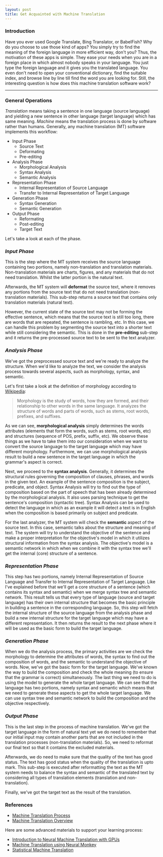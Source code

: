 ```yaml
---
layout: post
title: Get Acquainted with Machine Translation
---
```


### Introduction

Have you ever used Google Translate, Bing Translator, or BabelFish? Why do you choose to use those kind of apps? You simply try to find the meaning of the foreign language in more efficient way, don't you? Thus, the motivation of these apps is simple. They ease your needs when you are in a foreign place in which almost nobody speaks in your language. You just type the foreign language and it gives you the translated language. You even don't need to open your conventional dictionary, find the suitable index, and browse line by line till find the word you are looking for. Still, the interesting question is how does this machine translation software work?

-----

### General Operations

_Translation_ means taking a sentence in one language (source language) and yielding a new sentence in other language (target language) which has same meaning. _Machine_ means the translation process is done by software rather than humans. Generally, any machine translation (MT) software implements this workflow:

<ul>
	<li>Input Phase
		<ul>
			<li>Source Text</li>
			<li>Deformating</li>
			<li>Pre-editing</li>
		</ul>
	</li>
	<li>Analysis Phase
		<ul>
			<li>Morphological Analysis</li>
			<li>Syntax Analysis</li>
			<li>Semantic Analysis</li>
		</ul>
	</li>
	<li>Representation Phase
		<ul>
			<li>Internal Representation of Source Language</li>
			<li>Transfer to Internal Representation of Target Language</li>
		</ul>
	</li>
	<li>Generation Phase
		<ul>
			<li>Syntax Generation</li>
			<li>Semantic Generation</li>
		</ul>
	</li>
	<li>Output Phase
		<ul>
			<li>Reformating</li>
			<li>Post-editing</li>
			<li>Target Text</li>
		</ul>
	</li>
</ul>

Let's take a look at each of the phase.

### _Input Phase_

This is the step where the MT system receives the source language containing two portions, namely non-translation and translation materials. Non-translation materials are charts, figures, and any materials that do not need translation. Whilst the latter portion is the natural text.

Afterwards, the MT system will **deformat** the source text, where it removes any portions from the source text that do not need translation (non-translation materials). This sub-step returns a source text that contains only translation materials (natural text).

However, the current state of the source text may not be forming the effective sentence, which means that the source text is still too long, there are words that are repeated, the sentence is rambling, etc. In this case, we can handle this problem by segmenting the source text into a shorter text while still considering the semantic. This is done in the **pre-editing** sub-step and it returns the pre-processed source text to be sent to the text analyzer.

### _Analysis Phase_

We've got the preprocessed source text and we're ready to analyze the structure. When we'd like to analyze the text, we consider the analysis process towards several aspects, such as morphology, syntax, and semantic.

Let's first take a look at the definition of morphology according to <a href="https://en.wikipedia.org/wiki/Morphology_(linguistics)">Wikipedia</a>:

> Morphology is the study of words, how they are formed, and their relationship to other words in the same language. It analyzes the structure of words and parts of words, such as stems, root words, prefixes, and suffixes.

As we can see, **morphological analysis** simply determines the words attributes (elements that form the words, such as stems, root words, etc) and structures (sequence of POS, prefix, suffix, etc). We observe these things as we have to take them into our consideration when we want to convert the source language to the target language which may have different morphology. Furthermore, we can use morphological analysis result to build a new sentence in the target language in which the grammar's aspect is correct.

Next, we proceed to the **syntax analysis**. Generally, it determines the structural rules governing the composition of clauses, phrases, and words in the given text. An example of the sentence composition is the subject, predicate, and object. Syntax Analysis will try to find out the type of composition based on the part of speech that has been already determined by the morphological analysis. It also uses parsing technique to get the sentence's composition (syntactic tree). Syntax Analysis can be used to detect the language in which as an example it will detect a text is in English when the composition is based primarily on subject and predicate.

For the last analyzer, the MT system will check the **semantic** aspect of the source text. In this case, semantic talks about the structure and meaning of text. The system will try to understand the objective of the sentence and make a proper interpretation for the objective's model in which it utilizes structural information from the syntax analysis. The objective's model is a semantic network in which when we combine it with the syntax tree we'll get the internal (core) structure of a sentence.

### _Representation Phase_

This step has two portions, namely Internal Representation of Source Language and Transfer to Internal Representation of Target Language. Like I've explained before that we'll get a core structure of a sentence (which contains its syntax and semantic) when we merge syntax tree and semantic network. This result tells us that every type of language (source and target language) has their own internal structure that becomes the basic principle in building a sentence in the corresponding language. So, this step will fetch the internal structure of the source language from the analysis phase and build a new internal structure for the target language which may have a different representation. It then returns the result to the next phase where it will be used as the basic form to build the target language.

### _Generation Phase_

When we do the analysis process, the primary activities are we check the morphology to determine the attributes of words, the syntax to find out the composition of words, and the semantic to understand the objective of words. Now, we've got the basic form for the target language. We've known the way to build the composition and check the whole meaning (to ensure that the grammar is correct) simultaneously. The last thing we need to do is using the model to generate the whole target language. We can see that the language has two portions, namely syntax and semantic which means that we need to generate these aspects to get the whole target language. We can use syntax tree and semantic network to build the composition and the objective respectively.

### _Output Phase_

This is the last step in the process of machine translation. We've got the target language in the form of natural text yet we do need to remember that our initial input may contain another parts that are not included in the translation processes (non-translation materials). So, we need to reformat our final text so that it contains the excluded materials.

Afterwards, we do need to make sure that the quality of the text has good status. The text has good status when the quality of the translation is upto mark. This sub-step is executed after reformatting the text as the MT system needs to balance the syntax and semantic of the translated text by considering all types of translation elements (translation and non-translation).

Finally, we've got the target text as the result of the translation.

### References

<ul>
	<li><a href="http://language.worldofcomputing.net/category/machine-translation">Machine Translation Process</a></li>
	<li><a href="http://veredshwartz.blogspot.co.id/2015/08/machine-translation-1-overview.html">Machine Translation Overview</a></li>
</ul>

Here are some advanced materials to support your learning process:

<ul>
	<li><a href="https://devblogs.nvidia.com/parallelforall/introduction-neural-machine-translation-with-gpus/">Introduction to Neural Machine Translation with GPUs</a></li>
	<li><a href="http://neural-monkey.readthedocs.io/en/latest/machine_translation.html">Machine Translation using Neural Monkey</a></li>
	<li><a href="http://www.statmt.org/">Statistical Machine Translation</a></li>
</ul>